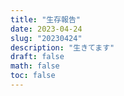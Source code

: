 ```yaml
---
title: "生存報告"
date: 2023-04-24
slug: "20230424"
description: "生きてます"
draft: false
math: false
toc: false
---
```



